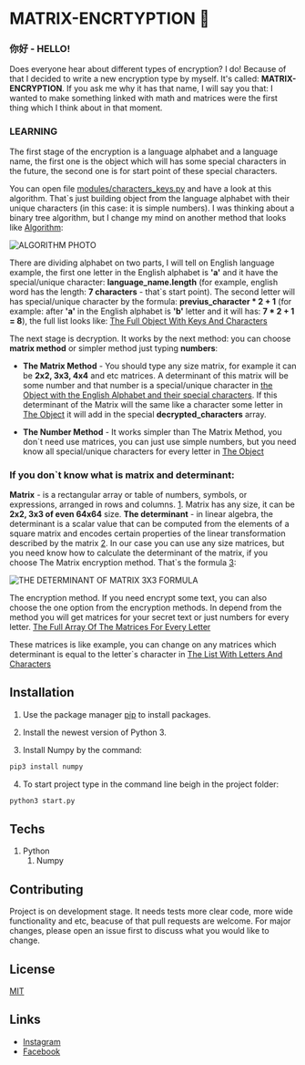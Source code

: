 # MATRIX-ENCRTYPTION :trident:

### 你好 - HELLO!

Does everyone hear about different types of encryption? I do! Because of that I decided to write a new encryption type by myself. It's called: **MATRIX-ENCRYPTION**. If you ask me why it has that name, I will say you that: I wanted to make something linked with math and matrices were the first thing which I think about in that moment.

### LEARNING
The first stage of the encryption is a language alphabet and a language name, the first one is the object which will has some special characters in the future, the second one is for start point of these special characters.

You can open file [modules/characters_keys.py](https://github.com/nightlyds/matrix-encryption/blob/main/modules/characters_keys.py) and have a look at this algorithm. That`s just building object from the language alphabet with their unique characters (in this case: it is simple numbers). I was thinking about a binary tree algorithm, but I change my mind on another method that looks like [Algorithm](https://github.com/nightlyds/matrix-encryption/blob/main/learning_files/algorithm.jpg):

![ALGORITHM PHOTO](https://imageup.ru/img225/3701262/algorithm.jpg)

There are dividing alphabet on two parts, I will tell on English language example, the first one letter in the English alphabet is **'a'** and it have the special/unique character: **language_name.length** (for example, english word has the length: **7 characters** - that`s start point). The second letter will has special/unique character by the formula: **previus_character * 2 + 1** (for example: after **'a'** in the English alphabet is **'b'** letter and it will has: **7 * 2 + 1 = 8**), the full list looks like: [The Full Object With Keys And Characters](https://github.com/nightlyds/matrix-encryption/blob/main/learning_files/english_alphabet_with_characters.py)

The next stage is decryption. It works by the next method: you can choose **matrix method** or simpler method just typing **numbers**:
- **The Matrix Method** - You should type any size matrix, for example it can be **2x2, 3x3, 4x4** and etc matrices. A determinant of this matrix will be some number and that number is a special/unique character in [the Object with the English Alphabet and their special characters](https://github.com/nightlyds/matrix-encryption/blob/main/learning_files/english_alphabet_with_characters.py). If this determinant of the Matrix will the same like a character some letter in [The Object](https://github.com/nightlyds/matrix-encryption/blob/main/learning_files/english_alphabet_with_characters.py) it will add in the special **decrypted_characters** array.

- **The Number Method** - It works simpler than The Matrix Method, you don`t need use matrices, you can just use simple numbers, but you need know all special/unique characters for every letter in [The Object](https://github.com/nightlyds/matrix-encryption/blob/main/learning_files/english_alphabet_with_characters.py)

### If you don`t know what is matrix and determinant:
**Matrix** - is a rectangular array or table of numbers, symbols, or expressions, arranged in rows and columns. [1](https://en.wikipedia.org/wiki/Matrix_(mathematics)). Matrix has any size, it can be **2x2, 3x3 of even 64x64** size. **The determinant** - in linear algebra, the determinant is a scalar value that can be computed from the elements of a square matrix and encodes certain properties of the linear transformation described by the matrix [2](https://en.wikipedia.org/wiki/Determinant). In our case you can use any size matrices, but you need know how to calculate the determinant of the matrix, if you choose The Matrix encryption method. That`s the formula [3](http://mozgan.ru/Images/Matrix/14.png):

![THE DETERMINANT OF MATRIX 3X3 FORMULA](http://mozgan.ru/Images/Matrix/14.png)

The encryption method. If you need encrypt some text, you can also choose the one option from the encryption methods. In depend from the method you will get matrices for your secret text or just numbers for every letter. [The Full Array Of The Matrices For Every Letter](https://github.com/nightlyds/matrix-encryption/blob/main/learning_files/english_alphabet_with_matrices.py)

These matrices is like example, you can change on any matrices which determinant is equal to the letter`s character in [The List With Letters And Characters](https://github.com/nightlyds/matrix-encryption/blob/main/learning_files/english_alphabet_with_characters.py)

## Installation

1. Use the package manager [pip](https://pypi.org/) to install packages.

2. Install the newest version of Python 3.

3. Install Numpy by the command:

```bash
pip3 install numpy
```
4. To start project type in the command line beigh in the project folder:

```bash
python3 start.py
```

## Techs

1. Python
    1. Numpy


## Contributing
Project is on development stage. It needs tests more clear code, more wide functionality and etc, beacuse of that pull requests are welcome. For major changes, please open an issue first to discuss what you would like to change.

## License
[MIT](https://choosealicense.com/licenses/mit/)

## Links

  - [Instagram](https://www.instagram.com/_daniels11/)
  - [Facebook](https://www.facebook.com/nightly.ds)
